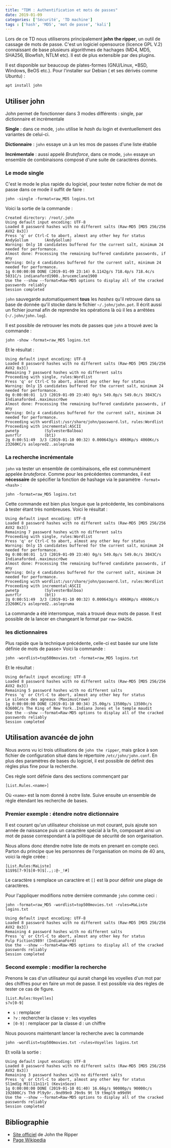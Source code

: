 ```yaml
---
title: "TDM : Authentification et mots de passes"
date: 2019-01-09
categories: ['Sécurité', 'TD machine']
tags : ['hash', 'MD5', 'mot de passe', 'kali']
---
```


Lors de ce TD nous utiliserons principalement **john the ripper**, un outil de
cassage de mots de passe. C'est un logiciel opensource (licence GPL V.2)
connaissant de base plusieurs algorithmes de hachages (MD4, MD5, SHA256,
Blowfish, NTLM etc). Il est de plus extensible par des plugins.

Il est disponible sur beaucoup de plates-formes (GNU/Linux, *BSD, Windows, BeOS
etc.). Pour l'installer sur Debian ( et ses dérivés comme Ubuntu) :

```
apt install john
```

## Utiliser john

John permet de fonctionner dans 3 modes différents : single, par dictionnaire et
incrémentale

**Single** : dans ce mode, `john` utilise le *hash* du login et éventuellement
des variantes de celui-ci.

**Dictionnaire** : `john` essaye un à un les mos de passes d'une liste établie

**Incrémentale** : aussi appelé *Bruteforce*, dans ce mode, `john` essaye un
ensemble de combinaisons composé d'une suite de caractères donnés.

### Le mode single

C'est le mode le plus rapide du logiciel, pour tester notre fichier de mot de
passe dans ce mode il suffit de faire : 

```
john -single -format=raw_MD5 logins.txt
```

Voici la sortie de la commande :

```
Created directory: /root/.john
Using default input encoding: UTF-8
Loaded 8 password hashes with no different salts (Raw-MD5 [MD5 256/256 AVX2 8x3])
Press 'q' or Ctrl-C to abort, almost any other key for status
AndyGollum       (AndyGollum)
Warning: Only 18 candidates buffered for the current salt, minimum 24
needed for performance.
Almost done: Processing the remaining buffered candidate passwords, if any
Warning: Only 4 candidates buffered for the current salt, minimum 24
needed for performance.
1g 0:00:00:08 DONE (2019-01-09 23:14) 0.1142g/s 718.4p/s 718.4c/s 5031C/s indianaford1900..brucemclane1900
Use the --show --format=Raw-MD5 options to display all of the cracked passwords reliably
Session completed
```

`john` sauvegarde automatiquement **tous** les *hashes* qu'il retrouve dans sa
base de donnée qu'il stocke dans le fichier `~/.john/john.pot`. Il écrit aussi
un fichier journal afin de reprendre les opérations là où il les a arrêtées
(`~/.john/john.log`).

Il est possible de retrouver les mots de passes que `john` a trouvé avec la
commande :

```
john -show -format=raw_MD5 logins.txt
```

Et le résultat :

```
Using default input encoding: UTF-8
Loaded 8 password hashes with no different salts (Raw-MD5 [MD5 256/256 AVX2 8x3])
Remaining 7 password hashes with no different salts
Proceeding with single, rules:Wordlist
Press 'q' or Ctrl-C to abort, almost any other key for status
Warning: Only 15 candidates buffered for the current salt, minimum 24
needed for performance.
0g 0:00:00:01  1/3 (2019-01-09 23:40) 0g/s 549.0p/s 549.0c/s 3843C/s Indianaforded..maximuscr0we
Almost done: Processing the remaining buffered candidate passwords, if any
Warning: Only 4 candidates buffered for the current salt, minimum 24
needed for performance.
Proceeding with wordlist:/usr/share/john/password.lst, rules:Wordlist
Proceeding with incremental:ASCII
pwnetp           (SylvesterBalboa)
avnrflr          (bt1)
2g 0:00:51:49  3/3 (2019-01-10 00:32) 0.000643g/s 4060Kp/s 4060Kc/s 23260KC/s aslepred2..aslepruma
```

### La recherche incrémentale

`john` va tester un ensemble de combinaisons, elle est communément appelée
*bruteforce*. Comme pour les précédentes commandes, il est **nécessaire** de
spécifier la fonction de hashage via le paramètre `-format=<hash>` :

```
john -format=raw_MD5 logins.txt
```


Cette commande est bien plus longue que la précédente, les combinaisons à tester
étant très nombreuses. Voici le résultat : 

```
Using default input encoding: UTF-8
Loaded 8 password hashes with no different salts (Raw-MD5 [MD5 256/256 AVX2 8x3])
Remaining 7 password hashes with no different salts
Proceeding with single, rules:Wordlist
Press 'q' or Ctrl-C to abort, almost any other key for status
Warning: Only 15 candidates buffered for the current salt, minimum 24
needed for performance.
0g 0:00:00:01  1/3 (2019-01-09 23:40) 0g/s 549.0p/s 549.0c/s 3843C/s Indianaforded..maximuscr0we
Almost done: Processing the remaining buffered candidate passwords, if any
Warning: Only 4 candidates buffered for the current salt, minimum 24
needed for performance.
Proceeding with wordlist:/usr/share/john/password.lst, rules:Wordlist
Proceeding with incremental:ASCII
pwnetp           (SylvesterBalboa)
avnrflr          (bt1)
2g 0:00:51:49  3/3 (2019-01-10 00:32) 0.000643g/s 4060Kp/s 4060Kc/s 23260KC/s aslepred2..aslepruma
```

La commande a été interrompue, mais a trouvé deux mots de passe. Il est possible
de la lancer en changeant le format par `raw-SHA256`.

### les dictionnaires

Plus rapide que la technique précédente, celle-ci est basée sur une liste
définie de mots de passe> Voici la commande :

```
john -wordlist=top500movies.txt -format=raw_MD5 logins.txt
```

Et le résultat : 

```
Using default input encoding: UTF-8
Loaded 8 password hashes with no different salts (Raw-MD5 [MD5 256/256 AVX2 8x3])
Remaining 5 password hashes with no different salts
Press 'q' or Ctrl-C to abort, almost any other key for status
Le silence des agneaux (MaximusCrowe)
1g 0:00:00:00 DONE (2019-01-10 00:34) 25.00g/s 13500p/s 13500c/s 63600C/s The King of New York..Indiana Jones et le temple maudit
Use the --show --format=Raw-MD5 options to display all of the cracked passwords reliably
Session completed
```

## Utilisation avancée de john

Nous avons vu ici trois utilisations de `john the ripper`, mais grâce à son
fichier de configuration situé dans le répertoire `/etc/john/john.conf`. En plus
des paramètres de bases du logiciel, il est possible de définit des règles plus
fine pour la recherche.

Ces règle sont définie dans des sections commençant par 

```
[List.Rules.<name>]
```

Où `<name>` est la nom donné à notre liste. Suive ensuite un ensemble de règle
étendant les recherche de bases. 

### Premier exemple : étendre notre dictionnaire

Il est courant qu'un utilisateur choisisse un mot courant, puis ajoute son année 
de naissance puis un caractère spécial à la fin, composant ainsi un mot de passe
correspondant à la politique de sécurité de son organisation.

Nous allons donc étendre notre liste de mots en prenant en compte ceci. Parton
du principe que les personnes de l'organisation on moins de 40 ans, voici la
règle créée :

```
[List.Rules:MaListe]
$1$9$[7-9]$[0-9]$[.,;:@-_!#]
```

Le caractère `$` remplace un caractère et `[]` est là pour définir une plage de
caractères.

Pour l'appliquer modifions notre dernière commande `john` comme ceci :

```
john -format=raw_MD5 -wordlist=top500movies.txt -rules=MaListe logins.txt
```

```
Using default input encoding: UTF-8
Loaded 8 password hashes with no different salts (Raw-MD5 [MD5 256/256 AVX2 8x3])
Remaining 4 password hashes with no different salts
Press 'q' or Ctrl-C to abort, almost any other key for status
Pulp Fiction1989! (IndianaFord)
Use the --show --format=Raw-MD5 options to display all of the cracked passwords reliably
Session completed
```

### Second exemple : modifier la recherche

Prenons le cas d'un utilisateur qui aurait changé les voyelles d'un mot par des
chiffres pour en faire un mot de passe. Il est possible via des règles de tester
ce cas de figure.

```
[List.Rules:Voyelles]
s?v[0-9]
```

 - `s` : remplacer
 - `?v` : rechercher la classe v : les voyelles
 - `[0-9]` : remplacer par la classe d : un chiffre

Nous pouvons maintenant lancer la recherche avec la commande

```
john -wordlist=top500movies.txt -rules=Voyelles logins.txt
```

Et voilà la sortie :

```
Using default input encoding: UTF-8
Loaded 8 password hashes with no different salts (Raw-MD5 [MD5 256/256 AVX2 8x3])
Remaining 3 password hashes with no different salts
Press 'q' or Ctrl-C to abort, almost any other key for status
Sl1md1g M1ll11n11r1 (KevinSoze)
1g 0:00:00:00 DONE (2019-01-10 01:40) 16.66g/s 90000p/s 90000c/s 192800C/s Th9 Pl9y9r..9nd99n9 J9n9s 9t l9 t9mpl9 m99d9t
Use the --show --format=Raw-MD5 options to display all of the cracked passwords reliably
Session completed
```

## Bibliographie

 - [Site officiel](https://www.openwall.com/john/) de John the Ripper
 - [Page Wikipedia](https://fr.wikipedia.org/wiki/John_the_Ripper)
